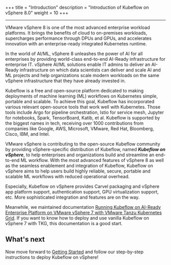+++
title = "Introduction"
description = "Introduction of Kubeflow on vSphere 8.0"
weight = 10
+++



---

VMware vSphere 8 is one of the most advanced enterprise workload platforms. It brings the benefits of cloud to on-premises workloads, supercharges performance through DPUs and GPUs, and accelerates innovation with an enterprise-ready integrated Kubernetes runtime. 

In the world of AI/ML, vSphere 8 unleashes the power of AI for all enterprises by providing world-class end-to-end AI-Ready infrastructure for enterprise IT. vSphere AI/ML solutions enable IT admins to deliver an AI-Ready infrastructure on which data scientists can deliver and scale AI and ML projects and help organizations scale modern workloads on the same vSphere infrastructure that they have already invested in.

Kubeflow is a free and open-source platform dedicated to making deployments of machine learning (ML) workflows on Kubernetes simple, portable and scalable. To achieve this goal, Kubeflow has incorporated various relevant open-source tools that work well with Kubernetes. Those tools include Argo for pipeline orchestration, Istio for service mesh, Jupyter for notebooks, Spark, TensorBoard, Katib, et al. Kubeflow is supported by the biggest names in tech, receiving over 1000 contributions from companies like Google, AWS, Microsoft, VMware, Red Hat, Bloomberg, Cisco, IBM, and Intel.

VMware vSphere is contributing to the open-source Kubeflow community by providing vSphere-specific distribution of Kubeflow, named ***Kubeflow on vSphere***, to help enterprises and organizations build and streamline an end-to-end ML workflow. With the most advanced features of vSphere 8 as well as the seamless enablement and integration of Kubeflow, Kubeflow on vSphere aims to help users build highly reliable, secure, portable and scalable ML workflows with reduced operational overhead.

Especially, Kubeflow on vSphere provides Carvel packaging and vSphere app platform support, authentication support, GPU virtualization support, etc. More sophisticated integration and features are on the way.

Meanwhile, we maintained documentation [Running Kubeflow on AI-Ready Enterprise Platform on VMware vSphere 7 with VMware Tanzu Kubernetes Grid](https://core.vmware.com/aiml-solutions). If you want to know how to deploy and use vanilla Kubeflow on vSphere 7 with TKG, this documentation is a good start.

## What's next
Now move forward to [Getting Started](../deployment/) and follow our step-by-step instructions to deploy Kubeflow on vSphere!
